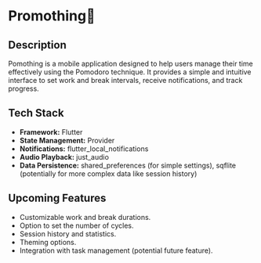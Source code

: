 # Promothing🍅

## Description

Pomothing is a mobile application designed to help users manage their time effectively using the Pomodoro technique. It provides a simple and intuitive interface to set work and break intervals, receive notifications, and track progress.

## Tech Stack

-   **Framework:** Flutter
-   **State Management:** Provider
-   **Notifications:** flutter_local_notifications
-   **Audio Playback:** just_audio
-   **Data Persistence:** shared_preferences (for simple settings), sqflite (potentially for more complex data like session history)

## Upcoming Features

-   Customizable work and break durations.
-   Option to set the number of cycles.
-   Session history and statistics.
-   Theming options.
-   Integration with task management (potential future feature).
